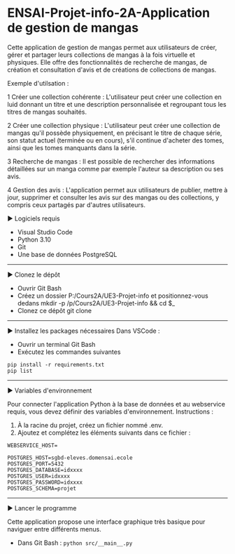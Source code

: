 # ENSAI-Projet-info-2A-Application de gestion de mangas

Cette application de gestion de mangas permet aux utilisateurs de créer, gérer et partager leurs collections de mangas à la fois virtuelle et physiques. Elle offre des fonctionnalités de recherche de mangas, de création et consultation d'avis et de créations de collections de mangas.

Exemple d'utilsation : 

1 Créer une collection cohérente : L'utilisateur peut créer une collection en luid donnant un titre et une description personnalisée et regroupant tous les titres de mangas souhaités.

2 Créer une collection physique : L'utilisateur peut créer une collection de mangas qu'il possède physiquement, en précisant le titre de chaque série, son statut actuel (terminée ou en cours), s'il continue d'acheter des tomes, ainsi que les tomes manquants dans la série.

3 Recherche de mangas : Il est possible de rechercher des informations détaillées sur un manga comme par exemple l'auteur sa description ou ses avis.

4 Gestion des avis : L'application permet aux utilisateurs de publier, mettre à jour, supprimer et consulter les avis sur des mangas ou des collections, y compris ceux partagés par d'autres utilisateurs.

▶️ Logiciels requis

- Visual Studio Code
- Python 3.10
- Git
- Une base de données PostgreSQL
  
---

▶️ Clonez le dépôt
- Ouvrir Git Bash
- Créez un dossier P:/Cours2A/UE3-Projet-info et positionnez-vous dedans
mkdir -p /p/Cours2A/UE3-Projet-info && cd $_
- Clonez ce dépôt
git clone 

---

▶️ Installez les packages nécessaires
Dans VSCode :

 - Ouvrir un terminal Git Bash
 - Exécutez les commandes suivantes
   
```
pip install -r requirements.txt 
pip list
```

---

▶️ Variables d'environnement

Pour connecter l'application Python à la base de données et au webservice requis, vous devez définir des variables d'environnement.
Instructions :
  1. À la racine du projet, créez un fichier nommé .env.
  2. Ajoutez et complétez les éléments suivants dans ce fichier :

  ```
  WEBSERVICE_HOST=

  POSTGRES_HOST=sgbd-eleves.domensai.ecole
  POSTGRES_PORT=5432
  POSTGRES_DATABASE=idxxxx
  POSTGRES_USER=idxxxx
  POSTGRES_PASSWORD=idxxxx
  POSTGRES_SCHEMA=projet

  ```

---

▶️ Lancer le programme

Cette application propose une interface graphique très basique pour naviguer entre différents menus.

- Dans Git Bash : ```python src/__main__.py```
